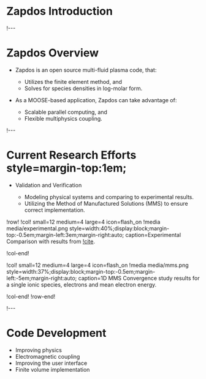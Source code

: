 # Zapdos Introduction

!---

# Zapdos Overview

- Zapdos is an open source multi-fluid plasma code, that:

  - Utilizes the finite element method, and
  - Solves for species densities in log-molar form.


- As a MOOSE-based application, Zapdos can take advantage of:

  - Scalable parallel computing, and
  - Flexible multiphysics coupling.

!---

# Current Research Efforts style=margin-top:1em;

- Validation and Verification

  - Modeling physical systems and comparing to experimental results.
  - Utilizing the Method of Manufactured Solutions (MMS) to ensure correct implementation.

!row!
!col! small=12 medium=4 large=4 icon=flash_on
!media media/experimental.png
       style=width:40%;display:block;margin-top:-0.5em;margin-left:3em;margin-right:auto;
       caption=Experimental Comparison with results from [!cite](greenberg1993electron).

!col-end!

!col! small=12 medium=4 large=4 icon=flash_on
!media media/mms.png
       style=width:37%;display:block;margin-top:-0.5em;margin-left:-5em;margin-right:auto;
       caption=1D MMS Convergence study results for a single ionic species, electrons and mean electron energy.

!col-end!
!row-end!

!---

#  Code Development

- Improving physics
- Electromagnetic coupling
- Improving the user interface
- Finite volume implementation

